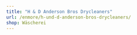 ```yaml
---
title: "H & D Anderson Bros Drycleaners"
url: /enmore/h-und-d-anderson-bros-drycleaners/
shop: Wäscherei
---
```

